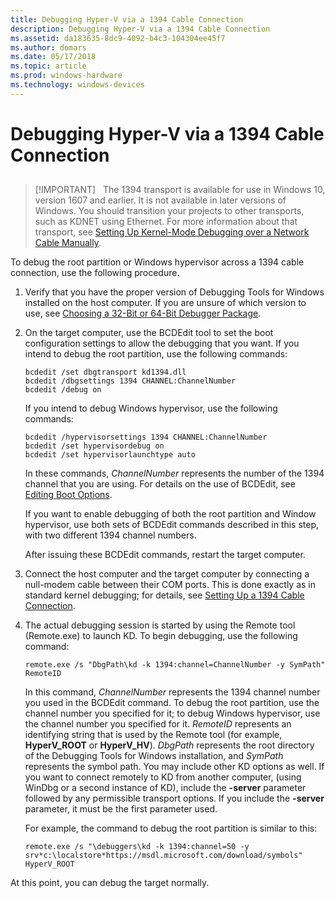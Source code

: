 ```yaml
---
title: Debugging Hyper-V via a 1394 Cable Connection
description: Debugging Hyper-V via a 1394 Cable Connection
ms.assetid: da183635-8dc9-4092-b4c3-104304ee45f7
ms.author: domars
ms.date: 05/17/2018
ms.topic: article
ms.prod: windows-hardware
ms.technology: windows-devices
---
```


# Debugging Hyper-V via a 1394 Cable Connection

## <span id="ddk_opening_a_crash_dump_dbg"></span><span id="DDK_OPENING_A_CRASH_DUMP_DBG"></span>

> [!IMPORTANT]  
> The 1394 transport is available for use in Windows 10, version 1607 and earlier. 
> It is not available in later versions of Windows. You should transition your projects to other transports, such as KDNET using Ethernet. 
> For more information about that transport, see [Setting Up Kernel-Mode Debugging over a Network Cable Manually](setting-up-a-network-debugging-connection.md).


To debug the root partition or Windows hypervisor across a 1394 cable connection, use the following procedure.

1.  Verify that you have the proper version of Debugging Tools for Windows installed on the host computer. If you are unsure of which version to use, see [Choosing a 32-Bit or 64-Bit Debugger Package](choosing-a-32-bit-or-64-bit-debugger-package.md).

2.  On the target computer, use the BCDEdit tool to set the boot configuration settings to allow the debugging that you want. If you intend to debug the root partition, use the following commands:

    ```
    bcdedit /set dbgtransport kd1394.dll 
    bcdedit /dbgsettings 1394 CHANNEL:ChannelNumber
    bcdedit /debug on 
    ```

    If you intend to debug Windows hypervisor, use the following commands:

    ```
    bcdedit /hypervisorsettings 1394 CHANNEL:ChannelNumber
    bcdedit /set hypervisordebug on 
    bcdedit /set hypervisorlaunchtype auto 
    ```

    In these commands, *ChannelNumber* represents the number of the 1394 channel that you are using. For details on the use of BCDEdit, see [Editing Boot Options](https://msdn.microsoft.com/library/windows/hardware/ff542279).

    If you want to enable debugging of both the root partition and Window hypervisor, use both sets of BCDEdit commands described in this step, with two different 1394 channel numbers.

    After issuing these BCDEdit commands, restart the target computer.

3.  Connect the host computer and the target computer by connecting a null-modem cable between their COM ports. This is done exactly as in standard kernel debugging; for details, see [Setting Up a 1394 Cable Connection](setting-up-a-1394-cable-connection.md).

4.  The actual debugging session is started by using the Remote tool (Remote.exe) to launch KD. To begin debugging, use the following command:

    ```
    remote.exe /s "DbgPath\kd -k 1394:channel=ChannelNumber -y SymPath" RemoteID 
    ```

    In this command, *ChannelNumber* represents the 1394 channel number you used in the BCDEdit command. To debug the root partition, use the channel number you specified for it; to debug Windows hypervisor, use the channel number you specified for it. *RemoteID* represents an identifying string that is used by the Remote tool (for example, **HyperV\_ROOT** or **HyperV\_HV**). *DbgPath* represents the root directory of the Debugging Tools for Windows installation, and *SymPath* represents the symbol path. You may include other KD options as well. If you want to connect remotely to KD from another computer, (using WinDbg or a second instance of KD), include the **-server** parameter followed by any permissible transport options. If you include the **-server** parameter, it must be the first parameter used.

    For example, the command to debug the root partition is similar to this:

    ```
    remote.exe /s "\debuggers\kd -k 1394:channel=50 -y srv*c:\localstore*https://msdl.microsoft.com/download/symbols" HyperV_ROOT 
    ```

At this point, you can debug the target normally.

 

 





